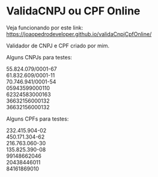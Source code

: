 # ValidaCNPJ ou CPF Online

Veja funcionando por este link: https://joaopedrodeveloper.github.io/validaCnpjCpfOnline/

Validador de CNPJ e CPF criado por mim.

Alguns CNPJs para testes:

55.824.079/0001-67\
61.832.609/0001-11\
70.746.941/0001-54\
05943599000110\
62324583000163\
36632156000132\
36632156000132

Alguns CPFs para testes:

232.415.904-02\
450.171.304-62\
216.763.060-30\
135.825.390-08\
99148662046\
20438446011\
84161869010
